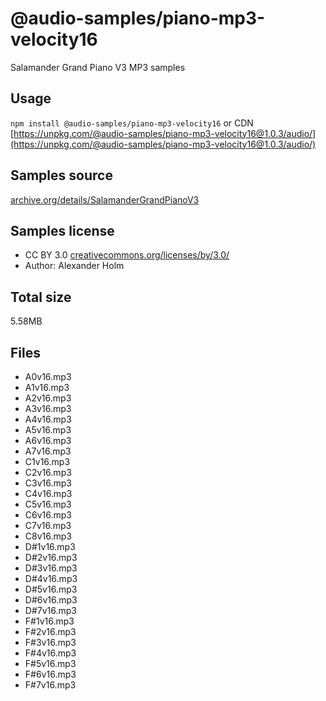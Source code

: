# @audio-samples/piano-mp3-velocity16

Salamander Grand Piano V3 MP3 samples

## Usage

`npm install @audio-samples/piano-mp3-velocity16` or CDN [https://unpkg.com/@audio-samples/piano-mp3-velocity16@1.0.3/audio/](https://unpkg.com/@audio-samples/piano-mp3-velocity16@1.0.3/audio/)

## Samples source

[archive.org/details/SalamanderGrandPianoV3](https://archive.org/details/SalamanderGrandPianoV3)

## Samples license

- CC BY 3.0 [creativecommons.org/licenses/by/3.0/](http://creativecommons.org/licenses/by/3.0/)
- Author: Alexander Holm 

## Total size

5.58MB

## Files

- A0v16.mp3
- A1v16.mp3
- A2v16.mp3
- A3v16.mp3
- A4v16.mp3
- A5v16.mp3
- A6v16.mp3
- A7v16.mp3
- C1v16.mp3
- C2v16.mp3
- C3v16.mp3
- C4v16.mp3
- C5v16.mp3
- C6v16.mp3
- C7v16.mp3
- C8v16.mp3
- D#1v16.mp3
- D#2v16.mp3
- D#3v16.mp3
- D#4v16.mp3
- D#5v16.mp3
- D#6v16.mp3
- D#7v16.mp3
- F#1v16.mp3
- F#2v16.mp3
- F#3v16.mp3
- F#4v16.mp3
- F#5v16.mp3
- F#6v16.mp3
- F#7v16.mp3